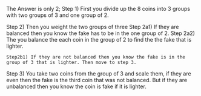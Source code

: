 The Answer is only 2;
Step 1)
First you divide up the 8 coins into 3 groups with two groups of 3 and one group of 2.

Step 2)
Then you weight the two groups of three
    Step 2a1) If they are balanced then you know the fake has to be in the one group of 2.
    Step 2a2) The you balance the each coin in the group of 2 to find the the fake that is lighter.

    Step2b1) If they are not balanced then you know the fake is in the group of 3 that is lighter. Then move to step 3.

Step 3) You take two coins from the group of 3 and scale them, if they are even then the fake is the third coin that was not balanced. But if they are unbalanced then you know the coin is fake if it is lighter. 

    